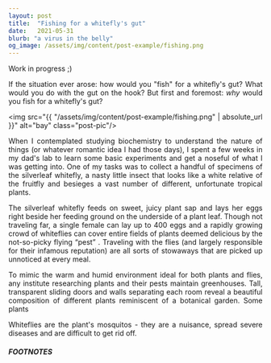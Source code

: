 ```yaml
---
layout: post
title:  "Fishing for a whitefly's gut"
date:   2021-05-31
blurb: "a virus in the belly"
og_image: /assets/img/content/post-example/fishing.png
---
```

<style>body {text-align: justify}</style>
Work in progress ;)

If the situation ever arose: how would you "fish" for a whitefly's gut? What would you do with the gut on the hook? But first and foremost: *why* would you fish for a whitefly's gut? 

<img src="{{ "/assets/img/content/post-example/fishing.png" | absolute_url }}" alt="bay" class="post-pic"/>

When I contemplated studying biochemistry to understand the nature of things (or whatever romantic idea I had those days), I spent a few weeks in my dad's lab to learn some basic experiments and get a noseful of what I was getting into. One of my tasks was to collect a handful of specimens of the silverleaf whitefly, a nasty little insect that looks like a white relative of the fruitfly and besieges a vast number of different, unfortunate tropical plants. 

The silverleaf whitefly feeds on sweet, juicy plant sap and lays her eggs right beside her feeding ground on the underside of a plant leaf. Though not traveling far, a single female can lay up to 400 eggs and a rapidly growing crowd of whiteflies can cover entire fields of plants deemed delicious by the not-so-picky flying “pest” . Traveling with the flies (and largely responsible for their infamous reputation) are all sorts of stowaways that are picked up unnoticed at every meal. 

To mimic the warm and humid environment ideal for both plants and flies, any institute researching plants and their pests maintain greenhouses. Tall, transparent sliding doors and walls separating each room reveal a beautiful composition of different plants reminiscent of a botanical garden. Some plants  



Whiteflies are the plant's mosquitos - they are a nuisance, spread severe diseases and are difficult to get rid off.




##### FOOTNOTES

[^1]: 

[^2]: 


